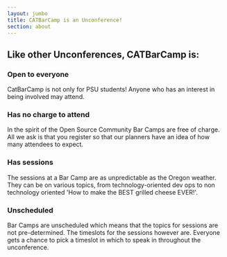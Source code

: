 ```yaml
---
layout: jumbo
title: CATBarCamp is an Unconference!
section: about
---
```


## Like other Unconferences, CATBarCamp is:

### Open to everyone
CatBarCamp is not only for PSU students! Anyone who has an interest in being involved may attend.

### Has no charge to attend
In the spirit of the Open Source Community Bar Camps are free of charge. All we ask is that you register so that our planners have an idea of how many attendees to expect.

### Has sessions
The sessions at a Bar Camp are as unpredictable as the Oregon weather. They can be on various topics, from technology-oriented dev ops to non technology oriented 'How to make the BEST grilled cheese EVER!'.

### Unscheduled
Bar Camps are unscheduled which means that the topics for sessions are not pre-determined. The timeslots for the sessions however are. Everyone gets a chance to pick a timeslot in which to speak in throughout the unconference.

